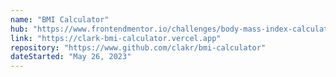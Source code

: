 ```yaml
---
name: "BMI Calculator"
hub: "https://www.frontendmentor.io/challenges/body-mass-index-calculator-brrBkfSz1T/hub"
link: "https://clark-bmi-calculator.vercel.app"
repository: "https://www.github.com/clakr/bmi-calculator"
dateStarted: "May 26, 2023"
---
```

